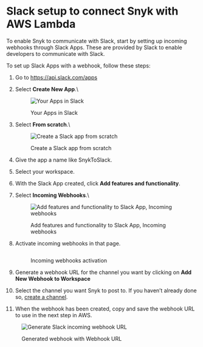 # Slack setup to connect Snyk with AWS Lambda

To enable Snyk to communicate with Slack, start by setting up incoming webhooks through Slack Apps. These are provided by Slack to enable developers to communicate with Slack.

To set up Slack Apps with a webhook, follow these steps:

1. Go to https://api.slack.com/apps
2.  Select **Create New App**.\


    <figure><img src="https://lh5.googleusercontent.com/qw51g6soQ6IjBf95JM0hhIsON0RqAhwuDbd7p3FA_AoGatQWx_0VcefI7RhEoUuKkuDNmXQNSIxw9aD7T7uhG4YPxvRIsAhDnHtVCGT_PtGuAD3fZDO4Qlye45iz94j7xZb0Ze0g8h16xMNtE-3zhmsw8wmq-m_K6OI1UD8mN-CKbNZEJCynuOHEBg" alt="Your Apps in Slack"><figcaption><p>Your Apps in Slack</p></figcaption></figure>
3.  Select **From scratch**.\


    <figure><img src="https://lh4.googleusercontent.com/uDE4iWxfnHF0KvGGZlwZwAp39zNvG1Vav8yOSxak5DhOIdOl983GS8Xmr-YJ9WpfiS6WJD2b5yhgbUAxMpm7rDwpQkEH2W2zOSyNQZdDAqDvBFpBMP7uYZwDtPGE3OGt0-g-JW09Dx2RB2wcfghEpc8J47A-DH7fejMkupKPnhrspesfPt45duXivg" alt="Create a Slack app from scratch"><figcaption><p>Create a Slack app from scratch</p></figcaption></figure>
4. Give the app a name like SnykToSlack.
5. Select your workspace.
6. With the Slack App created, click **Add features and functionality**.
7.  Select **Incoming Webhooks**.\


    <figure><img src="https://lh3.googleusercontent.com/yc2jyH0npATioGnzPLv5WEmI762OIYoefYVztKfvfAS9iV6yHNudbralS8VfLE0NT2x9TqM7lDCVLfV_27cC6Z82P5qprCIu4FKnVco1FfzsDJb3t6_V5BowDpBYw8GrNEaW8TZGbb1hmXsQflr1eeCTNAhKNpbE-AbUJGnxT65Uu67niA_HdCklQg" alt="Add features and functionality to Slack App, Incoming webhooks"><figcaption><p>Add features and functionality to Slack App, Incoming webhooks</p></figcaption></figure>
8.  Activate incoming webhooks in that page.

    <figure><img src="../../../.gitbook/assets/image (1) (4) (1).png" alt=""><figcaption><p>Incoming webhooks activation</p></figcaption></figure>
9. Generate a webhook URL for the channel you want by clicking on **Add New Webhook to Workspace**&#x20;
10. Select the channel you want Snyk to post to. If you haven’t already done so, [create a channel](https://slack.com/intl/en-gb/help/articles/201402297-Create-a-channel).
11. When the webhook has been created, copy and save the webhook URL to use in the next step in AWS.

<figure><img src="https://lh3.googleusercontent.com/av55N4Y2DyLFYmbrhC2gEjU9CINSP4DWUYfkhJju65Q9mpI-MqkKKsf5H8af2TMVy8f-jP6m-6Y-TAaaFsgf6dJ6LbtgGxfYM-vqAkUU5zYVYSoV8u8jKbFeBI9wWWpi9CFrSYPTM-ee2m7DJYDo1p4uBIf-IxqZSLpkJ4kQhp34lT6-6RQ9QLqIEQ" alt="Generate Slack incoming webhook URL"><figcaption><p>Generated webhook with Webhook URL</p></figcaption></figure>

